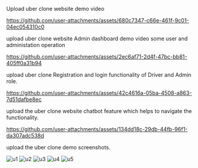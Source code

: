 Upload uber clone website demo video

https://github.com/user-attachments/assets/680c7347-c66e-461f-9c01-04ec054310c0


upload uber clone website Admin dashboard demo video some user and administation operation

https://github.com/user-attachments/assets/2ec6af71-2d4f-47bc-bb81-405ff0a31b94

upload uber clone Registration and login functionality of Driver and Admin role.

https://github.com/user-attachments/assets/42c4616a-05ba-4508-a863-7d51dafbe8ec

upload the uber clone website chatbot feature which helps to navigate the functionality.

https://github.com/user-attachments/assets/134dd18c-29db-44fb-96f1-da307adc538d

upload the uber clone demo screenshots.

![u1](https://github.com/user-attachments/assets/7b10bc6b-464c-4ebf-9a03-dd65b3ca8fa4)
![u2](https://github.com/user-attachments/assets/aaad9fc4-b947-4d76-a019-6a50f6d44f21)
![u3](https://github.com/user-attachments/assets/dbc653f5-791c-4d81-a58a-45ebec54d698)
![u4](https://github.com/user-attachments/assets/a1cf9607-7f6b-43e9-aea6-954efe456e11)
![u5](https://github.com/user-attachments/assets/a8899fe3-38a7-4e5c-b43d-5ba810628a70)

